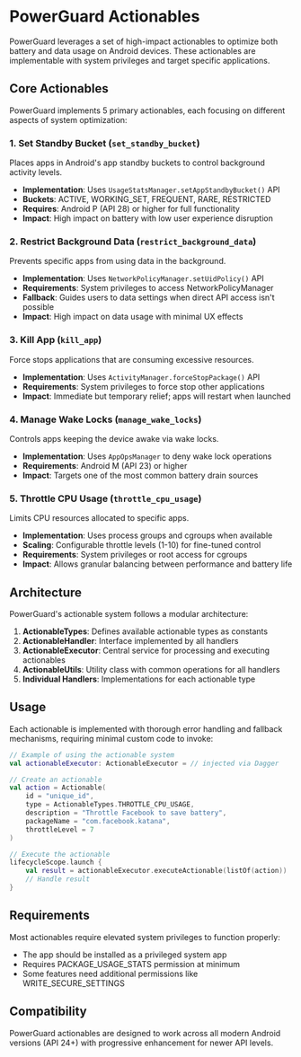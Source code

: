 # PowerGuard Actionables

PowerGuard leverages a set of high-impact actionables to optimize both battery and data usage on Android devices. These actionables are implementable with system privileges and target specific applications.

## Core Actionables

PowerGuard implements 5 primary actionables, each focusing on different aspects of system optimization:

### 1. Set Standby Bucket (`set_standby_bucket`)

Places apps in Android's app standby buckets to control background activity levels.

- **Implementation**: Uses `UsageStatsManager.setAppStandbyBucket()` API
- **Buckets**: ACTIVE, WORKING_SET, FREQUENT, RARE, RESTRICTED
- **Requires**: Android P (API 28) or higher for full functionality
- **Impact**: High impact on battery with low user experience disruption

### 2. Restrict Background Data (`restrict_background_data`)

Prevents specific apps from using data in the background.

- **Implementation**: Uses `NetworkPolicyManager.setUidPolicy()` API
- **Requirements**: System privileges to access NetworkPolicyManager
- **Fallback**: Guides users to data settings when direct API access isn't possible
- **Impact**: High impact on data usage with minimal UX effects

### 3. Kill App (`kill_app`)

Force stops applications that are consuming excessive resources.

- **Implementation**: Uses `ActivityManager.forceStopPackage()` API
- **Requirements**: System privileges to force stop other applications
- **Impact**: Immediate but temporary relief; apps will restart when launched

### 4. Manage Wake Locks (`manage_wake_locks`)

Controls apps keeping the device awake via wake locks.

- **Implementation**: Uses `AppOpsManager` to deny wake lock operations
- **Requirements**: Android M (API 23) or higher
- **Impact**: Targets one of the most common battery drain sources

### 5. Throttle CPU Usage (`throttle_cpu_usage`)

Limits CPU resources allocated to specific apps.

- **Implementation**: Uses process groups and cgroups when available
- **Scaling**: Configurable throttle levels (1-10) for fine-tuned control
- **Requirements**: System privileges or root access for cgroups
- **Impact**: Allows granular balancing between performance and battery life

## Architecture

PowerGuard's actionable system follows a modular architecture:

1. **ActionableTypes**: Defines available actionable types as constants
2. **ActionableHandler**: Interface implemented by all handlers
3. **ActionableExecutor**: Central service for processing and executing actionables 
4. **ActionableUtils**: Utility class with common operations for all handlers
5. **Individual Handlers**: Implementations for each actionable type

## Usage

Each actionable is implemented with thorough error handling and fallback mechanisms, requiring minimal custom code to invoke:

```kotlin
// Example of using the actionable system
val actionableExecutor: ActionableExecutor = // injected via Dagger

// Create an actionable
val action = Actionable(
    id = "unique_id",
    type = ActionableTypes.THROTTLE_CPU_USAGE,
    description = "Throttle Facebook to save battery",
    packageName = "com.facebook.katana",
    throttleLevel = 7
)

// Execute the actionable
lifecycleScope.launch {
    val result = actionableExecutor.executeActionable(listOf(action))
    // Handle result
}
```

## Requirements

Most actionables require elevated system privileges to function properly:

- The app should be installed as a privileged system app
- Requires PACKAGE_USAGE_STATS permission at minimum
- Some features need additional permissions like WRITE_SECURE_SETTINGS

## Compatibility

PowerGuard actionables are designed to work across all modern Android versions (API 24+) with progressive enhancement for newer API levels. 